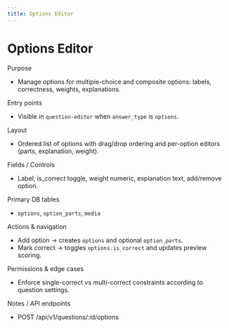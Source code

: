 ```yaml
---
title: Options Editor
---
```


# Options Editor

Purpose
- Manage options for multiple-choice and composite options: labels, correctness, weights, explanations.

Entry points
- Visible in `question-editor` when `answer_type` is `options`.

Layout
- Ordered list of options with drag/drop ordering and per-option editors (parts, explanation, weight).

Fields / Controls
- Label, is_correct toggle, weight numeric, explanation text, add/remove option.

Primary DB tables
- `options`, `option_parts`, `media`

Actions & navigation
- Add option -> creates `options` and optional `option_parts`.
- Mark correct -> toggles `options.is_correct` and updates preview scoring.

Permissions & edge cases
- Enforce single-correct vs multi-correct constraints according to question settings.

Notes / API endpoints
- POST /api/v1/questions/:id/options
